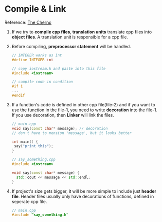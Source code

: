 # Compile & Link

Reference: [The Cherno](https://www.youtube.com/playlist?list=PLlrATfBNZ98dudnM48yfGUldqGD0S4FFb)

1. If we try to **compile cpp files**, **translation units** translate cpp files into **object files**. A translation unit is responsible for a cpp file.

2. Before compiling, **preprocessor statement** will be handled.

   ```cpp
   // INTEGER works as int
   #define INTEGER int
   
   // copy iostream.h and paste into this file
   #include <iostream>
   
   // compile code in condition
   #if 1
   ...
   #endif
   ```

3. If a function's code is defined in other cpp file(file-2) and if you want to use the function in the file-1, you need to write **decoration** into the file-1. If you use decoration, then **Linker** will link the files.

   ```cpp
   // main.cpp
   void say(const char* message); // decoration
   // don't have to mension 'message', but it looks better
   
   int main() {
   	say("print this");
   }
   ```

   ```cpp
   // say_something.cpp
   #include <iostream>
   
   void say(const char* message) {
     std::cout << message << std::endl;
   }
   ```

4. If project's size gets bigger, it will be more simple to include just **header file**. Header files usually only have decorations of functions, defined in seperate cpp file.

   ```cpp
   // main.cpp
   #include "say_something.h"
   ```

   

   

   

   